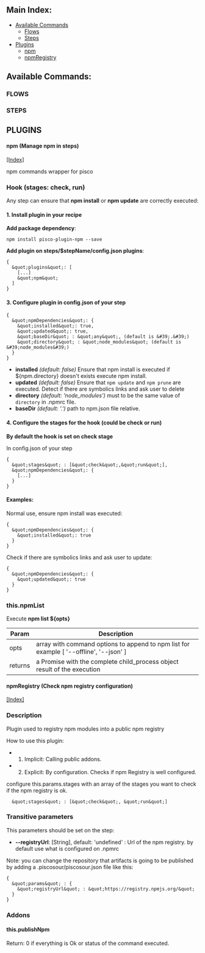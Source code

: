 ## Main Index:

- [Available Commands](#available-commands)
  - [Flows](#flows)
  - [Steps](#steps)
- [Plugins](#plugins)
  - [npm](#npm-manage-npm-in-steps)
  - [npmRegistry](#npmregistry-check-npm-registry-configuration)


## Available Commands:

### FLOWS

### STEPS

## PLUGINS

#### npm (Manage npm in steps)
[[Index]](#main-index)

npm commands wrapper for pisco

### Hook (stages: check, run)

Any step can ensure that **npm install** or **npm update** are correctly executed:

#### 1. Install plugin in your recipe

 **Add package dependency**:

    npm install pisco-plugin-npm --save

 **Add plugin on steps/$stepName/config.json plugins**:

```
{
  &quot;plugins&quot;: [
    [...]
    &quot;npm&quot;
  ]
}
```

#### 3. Configure plugin in config.json of your step


```
{
  &quot;npmDependencies&quot;: {
    &quot;installed&quot;: true,
    &quot;updated&quot;: true,
    &quot;baseDir&quot; : &quot;any&quot;, (default is &#39;.&#39;)
    &quot;directory&quot; : &quot;node_modules&quot; (default is &#39;node_modules&#39;)
  }
}
```

  - **installed** _(default: false)_ Ensure that npm install is executed if ${npm.directory} doesn&#39;t exists execute npm install.
  - **updated** _(default: false)_ Ensure that `npm update` and `npm prune` are executed. Detect if there are symbolics links and ask user to delete
  - **directory** _(default: &#39;node_modules&#39;)_ must to be the same value of `directory` in .npmrc file.
  - **baseDir** _(default: &#39;.&#39;)_ path to npm.json file relative.

#### 4. Configure the stages for the hook (could be check or run)

**By default the hook is set on check stage**

In config.json of your step

```
{
  &quot;stages&quot; : [&quot;check&quot;,&quot;run&quot;],
  &quot;npmDependencies&quot;: {
    [...]
  }
}
```


#### Examples:

Normal use, ensure npm install was executed:

```
{
  &quot;npmDependencies&quot;: {
    &quot;installed&quot;: true
  }
}
```

Check if there are symbolics links and ask user to update:

```
{
  &quot;npmDependencies&quot;: {
    &quot;updated&quot;: true
  }
}
```

### this.npmList

Execute **npm list ${opts}**

| Param | Description |
| --- | --- |
| opts | array with command options to append to npm list for example [ &#39;--offline&#39;, &#39;--json&#39; ]  |
| returns | a Promise with the complete child_process object result of the execution |



#### npmRegistry (Check npm registry configuration)
[[Index]](#main-index)

### Description

Plugin used to registry npm modules into a public npm registry

How to use this plugin:

- 1. Implicit: Calling public addons.
- 2. Explicit: By configuration. Checks if npm Registry is well configured.

configure this.params.stages with an array of the stages you want to check if the npm registry is ok.

```
  &quot;stages&quot; : [&quot;check&quot;, &quot;run&quot;]
```

### Transitive parameters

This parameters should be set on the step:

- **--registryUrl**: [String], default: &#39;undefined&#39; : Url of the npm registry. by default use what is configured on .npmrc

Note: you can change the repository that artifacts is going to be published by adding a .piscosour/piscosour.json file like this:

```
{
  &quot;params&quot; : {
    &quot;registryUrl&quot; : &quot;https://registry.npmjs.org/&quot;
  }
}
```

### Addons

#### this.publishNpm

Return: 0 if everything is Ok or status of the command executed.

